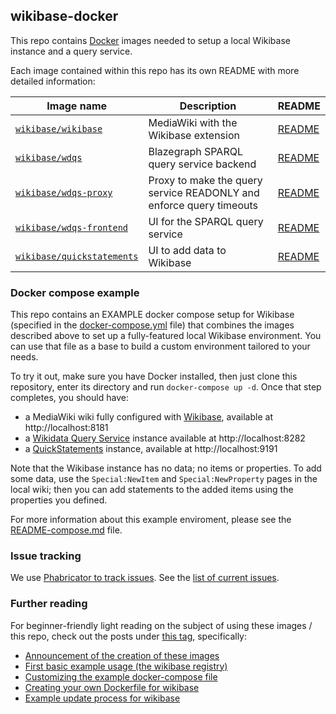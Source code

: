 ## wikibase-docker

This repo contains [Docker](https://www.docker.com/) images needed to setup a local Wikibase instance and a query service.

Each image contained within this repo has its own README with more detailed information:

Image name               | Description   | README
------------------------ | ------------- | ----------
[`wikibase/wikibase`](https://hub.docker.com/r/wikibase/wikibase) | MediaWiki with the Wikibase extension| [README](https://github.com/wmde/wikibase-docker/blob/master/wikibase/README.md)
[`wikibase/wdqs`](https://hub.docker.com/r/wikibase/wdqs) | Blazegraph SPARQL query service backend | [README](https://github.com/wmde/wikibase-docker/blob/master/wdqs/README.md)
[`wikibase/wdqs-proxy`](https://hub.docker.com/r/wikibase/wdqs-proxy) | Proxy to make the query service READONLY and enforce query timeouts | [README](https://github.com/wmde/wikibase-docker/blob/master/wdqs-proxy/README.md)
[`wikibase/wdqs-frontend`](https://hub.docker.com/r/wikibase/wdqs-frontend) | UI for the SPARQL query service | [README](https://github.com/wmde/wikibase-docker/blob/master/wdqs-frontend/README.md)
[`wikibase/quickstatements`](https://hub.docker.com/r/wikibase/quickstatements) | UI to add data to Wikibase | [README](https://github.com/wmde/wikibase-docker/blob/master/quickstatements/README.md)

### Docker compose example

This repo contains an EXAMPLE docker compose setup for Wikibase (specified in the [docker-compose.yml](docker-compose.yml) file) that combines the images described above to set up a fully-featured local Wikibase environment. You can use that file as a base to build a custom environment tailored to your needs.

To try it out, make sure you have Docker installed, then just clone this repository, enter its directory and run `docker-compose up -d`. Once that step completes, you should have:
- a MediaWiki wiki fully configured with [Wikibase](https://www.mediawiki.org/wiki/Wikibase), available at http://localhost:8181
- a [Wikidata Query Service](https://www.mediawiki.org/wiki/Wikidata_Query_Service) instance available at http://localhost:8282
- a [QuickStatements](https://www.wikidata.org/wiki/Help:QuickStatements) instance, available at http://localhost:9191

Note that the Wikibase instance has no data; no items or properties. To add some data, use the `Special:NewItem` and `Special:NewProperty` pages in the local wiki; then you can add statements to the added items using the properties you defined.

For more information about this example enviroment, please see the [README-compose.md](https://github.com/wmde/wikibase-docker/blob/master/README-compose.md) file.

### Issue tracking

We use [Phabricator to track
issues](https://phabricator.wikimedia.org/maniphest/task/edit/form/1/?projects=wikibase-containers). See the [list of current issues](https://phabricator.wikimedia.org/maniphest/?project=wikibase-containers&statuses=open&group=none&order=newest#R).

### Further reading

For beginner-friendly light reading on the subject of using these images / this repo, check out the posts under [this tag](https://addshore.com/tag/wikibase-docker/), specifically:
 - [Announcement of the creation of these images](https://addshore.com/2017/12/wikibase-docker-images/)
 - [First basic example usage (the wikibase registry)](https://addshore.com/2018/04/wikibase-of-wikibases/)
 - [Customizing the example docker-compose file](https://addshore.com/2018/06/customizing-wikibase-config-in-the-docker-compose-example/)
 - [Creating your own Dockerfile for wikibase](https://addshore.com/2019/02/creating-a-dockerfile-for-the-wikibase-registry/)
 - [Example update process for wikibase](https://addshore.com/2019/01/wikibase-docker-mediawiki-wikibase-update/)
